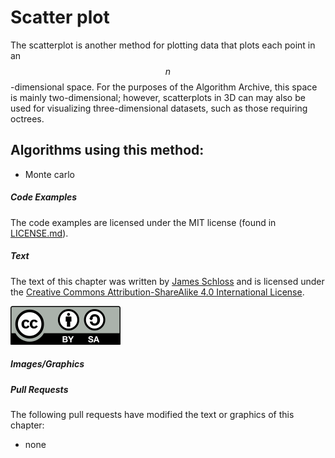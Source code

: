 # Scatter plot

The scatterplot is another method for plotting data that plots each point in an $$n$$-dimensional space.
For the purposes of the Algorithm Archive, this space is mainly two-dimensional; however, scatterplots in 3D can may also be used for visualizing three-dimensional datasets, such as those requiring octrees.

## Algorithms using this method:

- Monte carlo

##### Code Examples

The code examples are licensed under the MIT license (found in [LICENSE.md](https://github.com/algorithm-archivists/algorithm-archive/blob/master/LICENSE.md)).

##### Text

The text of this chapter was written by [James Schloss](https://github.com/leios) and is licensed under the [Creative Commons Attribution-ShareAlike 4.0 International License](https://creativecommons.org/licenses/by-sa/4.0/legalcode).

[<p><img  class="center" src="../cc/CC-BY-SA_icon.svg" /></p>](https://creativecommons.org/licenses/by-sa/4.0/)

##### Images/Graphics

##### Pull Requests

The following pull requests have modified the text or graphics of this chapter:
- none
